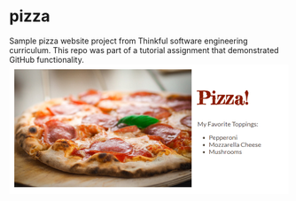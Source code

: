 # pizza
Sample pizza website project from Thinkful software engineering curriculum.
This repo was part of a tutorial assignment that demonstrated GitHub functionality.
![Alt text](/pizza-screenshot.png?raw=true "pizza-screenshot")
